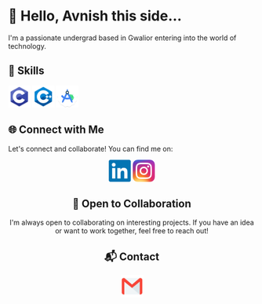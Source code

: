 # 👋 Hello, Avnish this side...

I'm a passionate undergrad based in Gwalior entering into the world of technology.

## 🚀 Skills

 <p align="left">
<img src=https://github.com/AvnishXD/Avnish/blob/main/c.png width=45 height=45 alt="C"></img>
<img src=https://github.com/AvnishXD/Avnish/blob/main/c%2B%2B.png width=45 height=45 alt="C++"></img>
<img src=https://github.com/AvnishXD/Avnish/blob/main/android_studio.png width=45 height=45 alt="Android studio"></img>


</p>



## 🌐 Connect with Me

Let's connect and collaborate! You can find me on:
<div style="text-align: center;">
  
<a href ="https://www.linkedin.com/in/avnish-jaltare-508abb288/"><img src ="https://github.com/AvnishXD/Avnish/blob/main/linkedIn.png" width="45" height="45"></a>
<a href ="https://www.instagram.com/maximus_optimus1/"> <img src ="https://github.com/AvnishXD/Avnish/blob/main/insta.webp" width="45" height="45"></a>



## 🤝 Open to Collaboration

I'm always open to collaborating on interesting projects. If you have an idea or want to work together, feel free to reach out!

## 📬 Contact
<p align="centre">
<img src="https://github.com/AvnishXD/Avnish/blob/main/download.png" width=45 height=45 alt="Mail"><a href="https://www.gmail.com/in/avnishjaltare8@gmail.com/">

